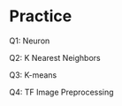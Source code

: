 # Practice  
Q1: Neuron                                         
               
Q2: K Nearest Neighbors        
           
Q3: K-means                    
  
Q4: TF Image Preprocessing                     
      
